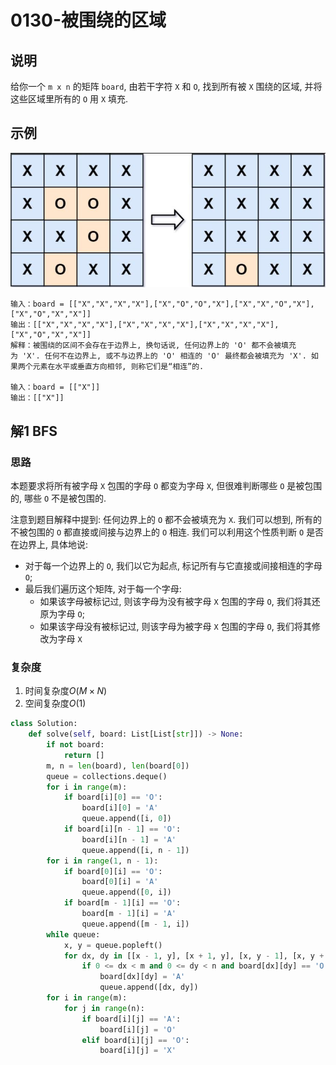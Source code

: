 # 0130-被围绕的区域

## 说明
给你一个 `m x n` 的矩阵 `board`, 由若干字符 `X` 和 `O`, 找到所有被 `X` 围绕的区域, 并将这些区域里所有的 `O` 用 `X` 填充.

## 示例
![image](https://github.com/michaelzhouy/Algorithm/blob/master/01-LeetCode/Figs/0130-%E8%A2%AB%E5%9B%B4%E7%BB%95%E7%9A%84%E5%8C%BA%E5%9F%9F-%E7%A4%BA%E4%BE%8B.JPG?raw=true)
```
输入：board = [["X","X","X","X"],["X","O","O","X"],["X","X","O","X"],["X","O","X","X"]]
输出：[["X","X","X","X"],["X","X","X","X"],["X","X","X","X"],["X","O","X","X"]]
解释：被围绕的区间不会存在于边界上, 换句话说, 任何边界上的 'O' 都不会被填充为 'X'. 任何不在边界上, 或不与边界上的 'O' 相连的 'O' 最终都会被填充为 'X'. 如果两个元素在水平或垂直方向相邻, 则称它们是“相连”的.

输入：board = [["X"]]
输出：[["X"]]
```

## 解1 BFS

### 思路
本题要求将所有被字母 `X` 包围的字母 `O` 都变为字母 `X`, 但很难判断哪些 `O` 是被包围的, 哪些 `O` 不是被包围的.

注意到题目解释中提到: 任何边界上的 `O` 都不会被填充为 `X`. 我们可以想到, 所有的不被包围的 `O` 都直接或间接与边界上的 `O` 相连. 我们可以利用这个性质判断 `O` 是否在边界上, 具体地说:
- 对于每一个边界上的 `O`, 我们以它为起点, 标记所有与它直接或间接相连的字母 `O`;
- 最后我们遍历这个矩阵, 对于每一个字母:
  - 如果该字母被标记过, 则该字母为没有被字母 `X` 包围的字母 `O`, 我们将其还原为字母 `O`;
  - 如果该字母没有被标记过, 则该字母为被字母 `X` 包围的字母 `O`, 我们将其修改为字母 `X`


### 复杂度
1. 时间复杂度$O(M \times N)$
2. 空间复杂度$O(1)$

```python
class Solution:
    def solve(self, board: List[List[str]]) -> None:
        if not board:
            return []
        m, n = len(board), len(board[0])
        queue = collections.deque()
        for i in range(m):
            if board[i][0] == 'O':
                board[i][0] = 'A'
                queue.append([i, 0])
            if board[i][n - 1] == 'O':
                board[i][n - 1] = 'A'
                queue.append([i, n - 1])
        for i in range(1, n - 1):
            if board[0][i] == 'O':
                board[0][i] = 'A'
                queue.append([0, i])
            if board[m - 1][i] == 'O':
                board[m - 1][i] = 'A'
                queue.append([m - 1, i])
        while queue:
            x, y = queue.popleft()
            for dx, dy in [[x - 1, y], [x + 1, y], [x, y - 1], [x, y + 1]]:
                if 0 <= dx < m and 0 <= dy < n and board[dx][dy] == 'O':
                    board[dx][dy] = 'A'
                    queue.append([dx, dy])
        for i in range(m):
            for j in range(n):
                if board[i][j] == 'A':
                    board[i][j] = 'O'
                elif board[i][j] == 'O':
                    board[i][j] = 'X'
```